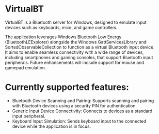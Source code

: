 # VirtualBT
VirtualBT is a Bluetooth server for Windows, designed to emulate input devices such as keyboards, mice, and game controllers.

The application leverages Windows Bluetooth Low Energy (BluetoothLEExplorer) alongside the Windows GattServicesLibrary and SortedObservableCollection to function as a virtual Bluetooth input device. It aims to enable seamless connectivity with a wide range of devices, including smartphones and gaming consoles, that support Bluetooth input peripherals. Future enhancements will include support for mouse and gamepad emulation.

# Currently supported features:

- Bluetooth Device Scanning and Pairing: Supports scanning and pairing with Bluetooth devices using a security PIN for authentication.
- Generic Input Device Connectivity: Connects to devices as a standard input peripheral.
- Keyboard Input Simulation: Sends keyboard input to the connected device while the application is in focus.

